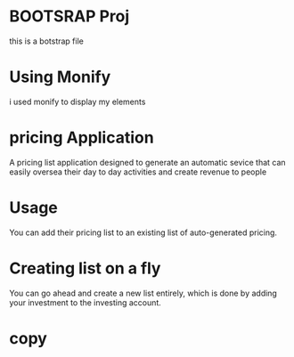 # BOOTSRAP Proj

this is a botstrap file

# Using Monify

i used monify to display my elements

#  pricing Application

A pricing list application designed to generate an automatic sevice that can easily oversea their day to day activities and create revenue to people

# Usage

You can add their pricing list to an existing list of auto-generated pricing.

# Creating list on a fly

You can go ahead and create a new list entirely, which is done by adding your investment to the investing account.

# copy 

